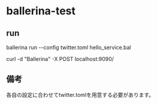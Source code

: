 # ballerina-test

## run 

ballerina run --config twitter.toml hello_service.bal

curl -d "Ballerina" -X POST localhost:9090/

## 備考

各自の設定に合わせてtwitter.tomlを用意する必要があります。